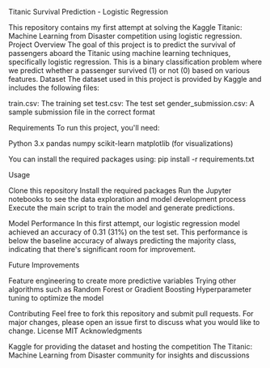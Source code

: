 Titanic Survival Prediction - Logistic Regression

This repository contains my first attempt at solving the Kaggle Titanic: Machine Learning from Disaster competition using logistic regression.
Project Overview
The goal of this project is to predict the survival of passengers aboard the Titanic using machine learning techniques, specifically logistic regression. This is a binary classification problem where we predict whether a passenger survived (1) or not (0) based on various features.
Dataset
The dataset used in this project is provided by Kaggle and includes the following files:

train.csv: The training set
test.csv: The test set
gender_submission.csv: A sample submission file in the correct format

Requirements
To run this project, you'll need:

Python 3.x
pandas
numpy
scikit-learn
matplotlib (for visualizations)

You can install the required packages using:
 pip install -r requirements.txt

 Usage

Clone this repository
Install the required packages
Run the Jupyter notebooks to see the data exploration and model development process
Execute the main script to train the model and generate predictions.

Model Performance
In this first attempt, our logistic regression model achieved an accuracy of 0.31 (31%) on the test set. This performance is below the baseline accuracy of always predicting the majority class, indicating that there's significant room for improvement.

Future Improvements

Feature engineering to create more predictive variables
Trying other algorithms such as Random Forest or Gradient Boosting
Hyperparameter tuning to optimize the model

Contributing
Feel free to fork this repository and submit pull requests. For major changes, please open an issue first to discuss what you would like to change.
License
MIT
Acknowledgments

Kaggle for providing the dataset and hosting the competition
The Titanic: Machine Learning from Disaster community for insights and discussions
